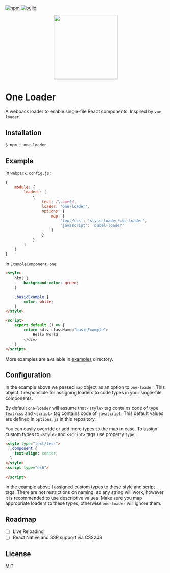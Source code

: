 [![npm][npm]][npm-url]
[![build][build]][build-url]

<div align="center">
  <a href="https://github.com/webpack/webpack">
    <img width="200" height="200"
      src="https://webpack.js.org/assets/icon-square-big.svg">
  </a>
</div>

# One Loader

A webpack loader to enable single-file React components.
Inspired by `vue-loader`.

## Installation

```bash
$ npm i one-loader
```

## Example

In `webpack.config.js`:

```javascript
{
    module: {
        loaders: [
            {
                test: /\.one$/,
                loader: 'one-loader',
                options: {
                    map: {
                        'text/css': 'style-loader!css-loader',
                        'javascript': 'babel-loader'
                    }
                }
            }
        ]
    }
}
```

In `ExampleComponent.one`:

```html
<style>
    html {
        background-color: green;
    }

    .basicExample {
        color: white;
    }
</style>

<script>
    export default () => {
        return <div className="basicExample">
            Hello World
        </div>
    }
</script>
```

More examples are available in [examples](examples) directory.

## Configuration

In the example above we passed `map` object as an option to `one-loader`.
This object it responsible for assigning loaders to code types in your single-file components.

By default `one-loader` will assume that `<style>` tag contains code of type `text/css`
and `<script>` tag contains code of `javascript`. This default values are defined in `options.js` in this repository.

You can easily override or add more types to the map in case.
To assign custom types to `<style>` and `<script>` tags use property `type`:

```html
<style type="text/less">
  .component {
    text-align: center;
  }
</style>
<script type="es6">

</script>
```

In the example above I assigned custom types to these style and script tags.
There are not restrictions on naming, so any string will work, however it is recommended to use descriptive values.
Make sure you map appropriate loaders to these types, otherwise `one-loader` will ignore them.

## Roadmap

- [ ] Live Reloading
- [ ] React Native and SSR support via CSS2JS

## License

MIT

[npm]: https://img.shields.io/npm/v/one-loader.svg
[npm-url]: https://npmjs.com/package/one-loader

[build]: https://travis-ci.org/digitalie/one-loader.svg?branch=master
[build-url]: https://travis-ci.org/digitalie/one-loader

